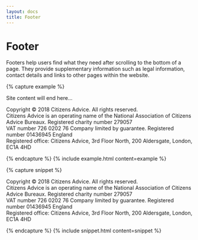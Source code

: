 ```yaml
---
layout: docs
title: Footer
---
```


# Footer

Footers help users find what they need after scrolling to the bottom of a page. They provide supplementary information such as legal information, contact details and links to other pages within the website.

{% capture example %}

<main>Site content will end here...</main>

<footer class="mt-4 p-7 relative bg-blue-light w-full mt-7">
  <p class="mb-0 black">
    Copyright &copy; 2018 Citizens Advice. All rights reserved.<br>
    Citizens Advice is an operating name of the National Association of Citizens Advice Bureaux. Registered charity number 279057<br>
    VAT number 726 0202 76 Company limited by guarantee. Registered number 01436945 England <br>
    Registered office: Citizens Advice, 3rd Floor North, 200 Aldersgate, London, EC1A 4HD
  </p>
</footer>
{% endcapture %}
{% include example.html content=example %}

{% capture snippet %}

<footer class="mt-4 p-7 relative bg-blue-light w-full mt-7">
  <div>
    <p class="mb-0 black">
      Copyright &copy; 2018 Citizens Advice. All rights reserved.<br>
      Citizens Advice is an operating name of the National Association of Citizens Advice Bureaux. Registered charity number 279057 <br>
      VAT number 726 0202 76 Company limited by guarantee. Registered number 01436945 England<br>
      Registered office: Citizens Advice, 3rd Floor North, 200 Aldersgate, London, EC1A 4HD
    </p>
  </div>
</footer>
{% endcapture %}
{% include snippet.html content=snippet %}
